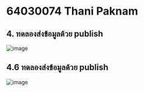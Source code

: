 # 64030074 Thani Paknam

## 4. ทดลองส่งข้อมูลด้วย publish
![image](https://github.com/tnpn2545/MQTT_Lab_I/assets/115066414/24090b31-fb92-41b9-ae36-8c76218ef073)
## 4.6 ทดลองส่งข้อมูลด้วย publish
![image](https://github.com/tnpn2545/MQTT_Lab_I/assets/115066414/0d01fba2-d1f9-4f78-8b89-6aca9b0487f2)
